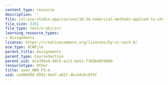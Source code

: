```yaml
---
content_type: resource
description: ''
file: /ol-ocw-studio-app/courses/10-34-numerical-methods-applied-to-chemical-engineering-fall-2015/ced0699d85919e47a81f4bc4dcbc974f_swan_HW0_P3.m
file_size: 3151
file_type: text/x-objcsrc
learning_resource_types:
- Assignments
license: https://creativecommons.org/licenses/by-nc-sa/4.0/
ocw_type: OCWFile
parent_title: Assignments
parent_type: CourseSection
parent_uid: 4ce395e4-40c5-acc1-be51-f389b4029689
resourcetype: Other
title: swan_HW0_P3.m
uid: ced0699d-8591-9e47-a81f-4bc4dcbc974f
---
```

